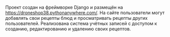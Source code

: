 Проект создан на фреймворке Django и размещён на https://droneshop38.pythonanywhere.com/.
На сайте пользователи могут добавлять свои рецепты блюд и просматривать рецепты других пользователей.
Реализована система учётных записей с доступом к созданию, редактированию и удалению своих рецептов.
